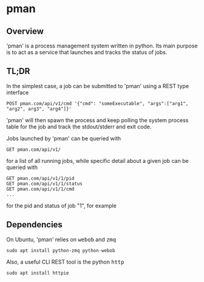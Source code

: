 # pman

## Overview

'pman' is a process management system written in python. Its main purpose is to act as a service that launches and tracks the status of jobs.

## TL;DR

In the simplest case, a job can be submitted to 'pman' using a REST type interface

```
POST pman.com/api/v1/cmd '{"cmd": "someExecutable", "args":["arg1", "arg2", arg3", "arg4"]}'
```

'pman' will then spawn the process and keep polling the system process table for the job and track the stdout/stderr and exit code.

Jobs launched by 'pman' can be queried with

```
GET pman.com/api/v1/
```

for a list of all running jobs, while specific detail about a given job can be queried with

```
GET pman.com/api/v1/1/pid
GET pman.com/api/v1/1/status
GET pman.com/api/v1/1/cmd
... 

```

for the pid and status of job "1", for example

## Dependencies

On Ubuntu, 'pman' relies on <tt>webob</tt> and <tt>zmq</tt>

```
sudo apt install python-zmq python-webob
```

Also, a useful CLI REST tool is the python <tt>http</tt>

```
sudo apt install httpie
```

